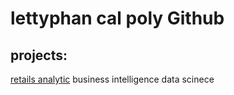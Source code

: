 # lettyphan cal poly Github
## projects:

[retails analytic](https://linkmehere.com)
business intelligence
data scinece

